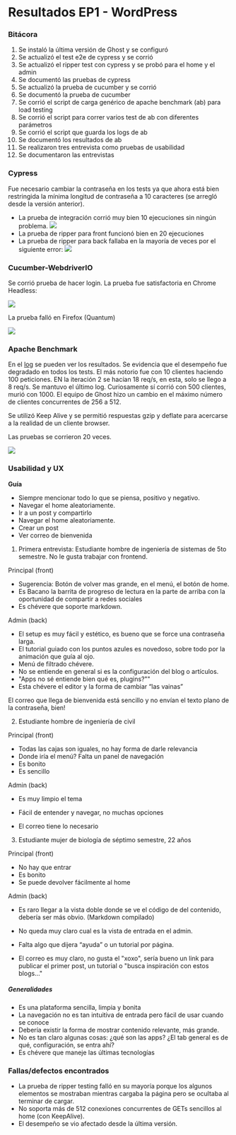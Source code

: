 # Resultados EP1 - WordPress

### Bitácora
1. Se instaló la última versión de Ghost y se configuró
1. Se actualizó el test e2e de cypress y se corrió
1. Se actualizó el ripper test con cypress y se probó para el home y el admin
1. Se documentó las pruebas de cypress
1. Se actualizó la prueba de cucumber y se corrió
1. Se documentó la prueba de cucumber
1. Se corrió el script de carga genérico de apache benchmark (ab) para load testing
1. Se corrió el script para correr varios test de ab con diferentes parámetros
1. Se corrió el script que guarda los logs de ab
1. Se documentó los resultados de ab
1. Se realizaron tres entrevista como pruebas de usabilidad
1. Se documentaron las entrevistas

### Cypress

Fue necesario cambiar la contraseña en los tests ya que ahora está bien restringida la mínima longitud de contraseña a 10 caracteres (se arregló desde la versión anterior).

- La prueba de integración corrió muy bien 10 ejecuciones sin ningún problema.
  ![](img/Cypress_integracion.jpg)
- La prueba de ripper para front funcionó bien en 20 ejecuciones
- La prueba de ripper para back fallaba en la mayoría de veces por el siguiente error:
  ![](img/Cypress_ripper.jpg)

### Cucumber-WebdriverIO

Se corrió prueba de hacer login. La prueba fue satisfactoria en Chrome Headless:

![](img/cucumber_chrome.jpg)

La prueba falló en Firefox (Quantum)

![](img/cucumber_firefox.jpg)

### Apache Benchmark

En el [log](apache-benchmark/results.log) se pueden ver los resultados. Se evidencia que el desempeño fue degradado en todos los tests. El más notorio fue con 10 clientes haciendo 100 peticiones. EN la iteración 2 se hacían 18 req/s, en esta, solo se llego a 8 req/s. Se mantuvo el último log. Curiosamente sí corrió con 500 clientes, murió con 1000. El equipo de Ghost hizo un cambio en el máximo número de clientes concurrentes de 256 a 512.

Se utilizó Keep Alive y se permitió respuestas gzip y deflate para acercarse a la realidad de un cliente browser.

Las pruebas se corrieron 20 veces.

![](img/Apache_benchmark.jpg)

### Usabilidad y UX

**Guía**

- Siempre mencionar todo lo que se piensa, positivo y negativo.
- Navegar el home aleatoriamente.
- Ir a un post y compartirlo
- Navegar el home aleatoriamente.
- Crear un post
- Ver correo de bienvenida

1. Primera entrevista: Estudiante hombre de ingeniería de sistemas de 5to semestre. No le gusta trabajar con frontend.

Principal (front)
- Sugerencia: Botón de volver mas grande, en el menú, el botón de home.
- Es Bacano la barrita de progreso de lectura en la parte de arriba con la oportunidad de compartir a redes sociales
- Es chévere que soporte markdown.

Admin (back)
- El setup es muy fácil y estético, es bueno que se force una contraseña larga.
- El tutorial guiado con los puntos azules es novedoso, sobre todo por la animación que guía al ojo.
- Menú de filtrado chévere.
- No se entiende en general si es la configuración del blog o artículos.
- "Apps no sé entiende bien qué es, plugins?""
- Esta chévere el editor y la forma de cambiar “las vainas”

El correo que llega de bienvenida está sencillo y no envían el texto plano de la contraseña, bien!

2. Estudiante hombre de ingeniería de civil

Principal (front)
- Todas las cajas son iguales, no hay forma de darle relevancia
- Donde iría el menú? Falta un panel de navegación
- Es bonito
- Es sencillo

Admin (back)
- Es muy limpio el tema
- Fácil de entender y navegar, no muchas opciones

- El correo tiene lo necesario

3. Estudiante mujer de biología de séptimo semestre, 22 años

Principal (front)
- No hay que entrar
- Es bonito
- Se puede devolver fácilmente al home

Admin (back)
- Es raro llegar a la vista doble donde se ve el código de del contenido, debería ser más obvio. (Markdown compilado)
- No queda muy claro cual es la vista de entrada en el admin.
- Falta algo que dijera “ayuda” o un tutorial por página.

- El correo es muy claro, no gusta el "xoxo", sería bueno un link para publicar el primer post, un tutorial o "busca inspiración con estos blogs..."

##### Generalidades

- Es una plataforma sencilla, limpia y bonita
- La navegación no es tan intuitiva de entrada pero fácil de usar cuando se conoce
- Debería existir la forma de mostrar contenido relevante, más grande.
- No es tan claro algunas cosas: ¿qué son las apps? ¿El tab general es de qué, configuración, se entra ahí?
- Es chévere que maneje las últimas tecnologías

### Fallas/defectos encontrados
- La prueba de ripper testing falló en su mayoría porque los algunos elementos se mostraban mientras cargaba la página pero se ocultaba al terminar de cargar.
- No soporta más de 512 conexiones concurrentes de GETs sencillos al home (con KeepAlive).
- El desempeño se vio afectado desde la última versión.
